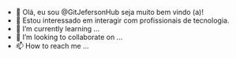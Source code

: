 - 👋 Olá, eu sou @GitJefersonHub seja muito bem vindo (a)!
- 👀 Estou interessado em interagir com profissionais de tecnologia.
- 🌱 I’m currently learning ...
- 💞️ I’m looking to collaborate on ...
- 📫 How to reach me ...

<!---
GitJefersonHub/GitJefersonHub is a ✨ special ✨ repository because its `README.md` (this file) appears on your GitHub profile.
You can click the Preview link to take a look at your changes.
--->
